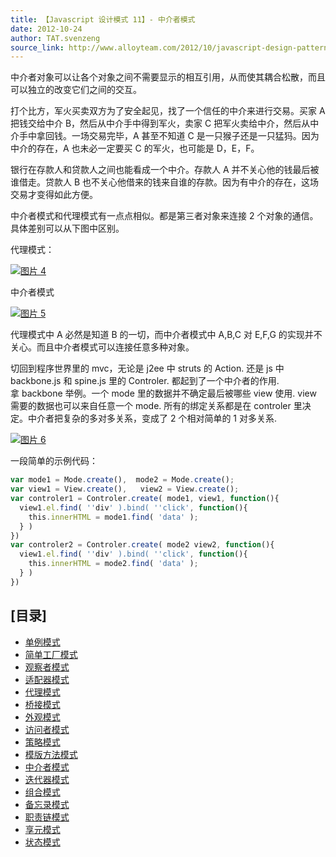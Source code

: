 ```yaml
---
title: 【Javascript 设计模式 11】- 中介者模式
date: 2012-10-24
author: TAT.svenzeng
source_link: http://www.alloyteam.com/2012/10/javascript-design-pattern-intermediary-model/
---
```


<!-- {% raw %} - for jekyll -->

中介者对象可以让各个对象之间不需要显示的相互引用，从而使其耦合松散，而且可以独立的改变它们之间的交互。

打个比方，军火买卖双方为了安全起见，找了一个信任的中介来进行交易。买家 A 把钱交给中介 B，然后从中介手中得到军火，卖家 C 把军火卖给中介，然后从中介手中拿回钱。一场交易完毕，A 甚至不知道 C 是一只猴子还是一只猛犸。因为中介的存在，A 也未必一定要买 C 的军火，也可能是 D，E，F。  

银行在存款人和贷款人之间也能看成一个中介。存款人 A 并不关心他的钱最后被谁借走。贷款人 B 也不关心他借来的钱来自谁的存款。因为有中介的存在，这场交易才变得如此方便。

中介者模式和代理模式有一点点相似。都是第三者对象来连接 2 个对象的通信。具体差别可以从下图中区别。

代理模式：

[![](http://www.alloyteam.com/wp-content/uploads/2012/10/图片4.png "图片 4")](http://www.alloyteam.com/wp-content/uploads/2012/10/图片4.png)

中介者模式

[![](http://www.alloyteam.com/wp-content/uploads/2012/10/图片5.png "图片 5")](http://www.alloyteam.com/wp-content/uploads/2012/10/图片5.png)

代理模式中 A 必然是知道 B 的一切，而中介者模式中 A,B,C 对 E,F,G 的实现并不关心。而且中介者模式可以连接任意多种对象。

切回到程序世界里的 mvc，无论是 j2ee 中 struts 的 Action. 还是 js 中 backbone.js 和 spine.js 里的 Controler. 都起到了一个中介者的作用.  
拿 backbone 举例。一个 mode 里的数据并不确定最后被哪些 view 使用. view 需要的数据也可以来自任意一个 mode. 所有的绑定关系都是在 controler 里决定。中介者把复杂的多对多关系，变成了 2 个相对简单的 1 对多关系.

[![](http://www.alloyteam.com/wp-content/uploads/2012/10/图片6.png "图片 6")](http://www.alloyteam.com/wp-content/uploads/2012/10/图片6.png)

一段简单的示例代码：

```javascript
var mode1 = Mode.create(),  mode2 = Mode.create();
var view1 = View.create(),   view2 = View.create();
var controler1 = Controler.create( mode1, view1, function(){
  view1.el.find( ''div' ).bind( ''click', function(){
    this.innerHTML = mode1.find( 'data' );
  } )
})
var controler2 = Controler.create( mode2 view2, function(){
  view1.el.find( ''div' ).bind( ''click', function(){
    this.innerHTML = mode2.find( 'data' );
  } )
})
```

## \[目录]

-   [单例模式](http://www.alloyteam.com/2012/10/common-javascript-design-patterns/ "单例模式")
-   [简单工厂模式](http://www.alloyteam.com/2012/10/commonly-javascript-design-patterns-simple-factory-pattern/ "简单工厂模式")
-   [观察者模式](http://www.alloyteam.com/2012/10/commonly-javascript-design-pattern-observer-mode/ "观察者模式")
-   [适配器模式](http://www.alloyteam.com/2012/10/commonly-javascript-design-patterns-adapter-mode/ "适配器模式")
-   [代理模式](http://www.alloyteam.com/2012/10/commonly-javascript-design-patterns-proxy-mode/ "代理模式")
-   [桥接模式](http://www.alloyteam.com/2012/10/commonly-javascript-design-mode-bridge-mode/ "桥接模式")
-   [外观模式](http://www.alloyteam.com/2012/10/commonly-javascript-design-patterns-appearance-mode/ "外观模式")
-   [访问者模式](http://www.alloyteam.com/2012/10/commonly-javascript-design-patterns-the-visitor-pattern/ "访问者模式")
-   [策略模式](http://www.alloyteam.com/2012/10/commonly-javascript-design-patterns-strategy-mode/ "策略模式")
-   [模版方法模式](http://www.alloyteam.com/2012/10/commonly-javascript-design-patterns-template-method-pattern/ "模版方法模式")
-   [中介者模式](http://www.alloyteam.com/2012/10/javascript-design-pattern-intermediary-model/ "中介者模式")
-   [迭代器模式](http://www.alloyteam.com/2012/10/commonly-javascript-design-patterns-iterator-mode/ "迭代器模式")
-   [组合模式](http://www.alloyteam.com/2012/10/commonly-javascript-design-patterns-combined-mode/ "组合模式")
-   [备忘录模式](http://www.alloyteam.com/2012/10/commonly-javascript-design-patterns-memorandum-mode/ "备忘录模式")
-   [职责链模式](http://www.alloyteam.com/2012/10/commonly-javascript-design-patterns-duty-chain/ "职责链模式")
-   [享元模式](http://www.alloyteam.com/2012/10/commonly-javascript-design-patterns-flyweight/ "享元模式")
-   [状态模式](http://www.alloyteam.com/2012/10/commonly-javascript-design-patterns-state-mode/ "状态模式")


<!-- {% endraw %} - for jekyll -->